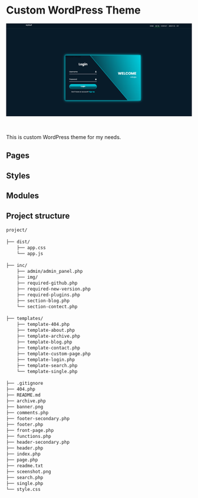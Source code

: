 # Custom WordPress Theme

![alt text](https://github.com/tominik83/Custom-Theme/blob/main/banner.png)

<br>

<p>This is custom WordPress theme for my needs.</p>

## Pages

## Styles

## Modules

## Project structure

```
project/

├── dist/
    ├── app.css
    └── app.js

├── inc/
    ├── admin/admin_panel.php
    ├── img/
    ├── required-github.php
    ├── required-new-version.php
    ├── required-plugins.php
    ├── section-blog.php
    └── section-contect.php
    
├── templates/
    ├── template-404.php
    ├── template-about.php
    ├── template-archive.php
    ├── template-blog.php
    ├── template-contact.php
    ├── template-custom-page.php
    ├── template-login.php
    ├── template-search.php
    └── template-single.php

├── .gitignore
├── 404.php
├── README.md
├── archive.php
├── banner.png
├── comments.php
├── footer-secondary.php
├── footer.php
├── front-page.php
├── functions.php
├── header-secondary.php
├── header.php
├── index.php
├── page.php
├── readme.txt
├── sceenshot.png
├── search.php
├── single.php
└── style.css

